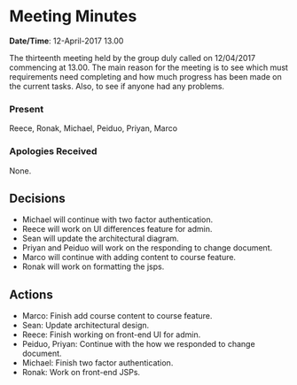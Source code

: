 
# Meeting Minutes

**Date/Time**: 12-April-2017 13.00

The thirteenth meeting held by the group duly called on 12/04/2017 commencing at 13.00.
The main reason for the meeting is to see which must requirements need completing and how much progress has been made on the current tasks. Also, to see if anyone had any problems.

### Present

Reece, Ronak, Michael, Peiduo, Priyan, Marco

### Apologies Received 

None.

## Decisions
- Michael will continue with two factor authentication.
- Reece will work on UI differences feature for admin.
- Sean will update the architectural diagram.
- Priyan and Peiduo will work on the responding to change document.
- Marco will continue with adding content to course feature.
- Ronak will work on formatting the jsps.

## Actions

- Marco: Finish add course content to course feature.
- Sean: Update architectural design.
- Reece: Finish working on front-end UI for admin.
- Peiduo, Priyan: Continue with the how we responded to change document. 
- Michael: Finish two factor authentication.
- Ronak: Work on front-end JSPs.




